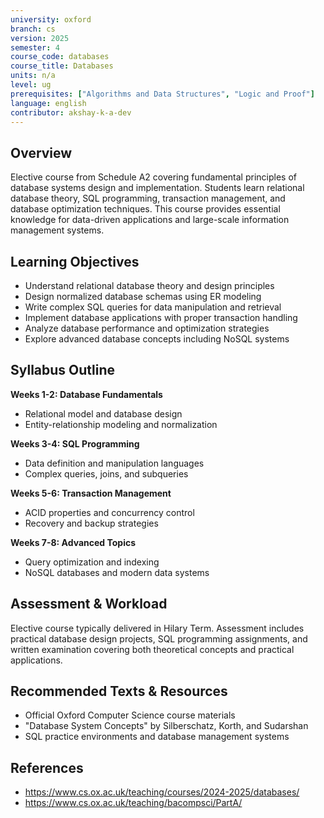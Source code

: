 ```yaml
---
university: oxford
branch: cs
version: 2025
semester: 4
course_code: databases
course_title: Databases
units: n/a
level: ug
prerequisites: ["Algorithms and Data Structures", "Logic and Proof"]
language: english
contributor: akshay-k-a-dev
---
```


## Overview

Elective course from Schedule A2 covering fundamental principles of database systems design and implementation. Students learn relational database theory, SQL programming, transaction management, and database optimization techniques. This course provides essential knowledge for data-driven applications and large-scale information management systems.

## Learning Objectives

- Understand relational database theory and design principles
- Design normalized database schemas using ER modeling
- Write complex SQL queries for data manipulation and retrieval
- Implement database applications with proper transaction handling
- Analyze database performance and optimization strategies
- Explore advanced database concepts including NoSQL systems

## Syllabus Outline

**Weeks 1-2: Database Fundamentals**
- Relational model and database design
- Entity-relationship modeling and normalization

**Weeks 3-4: SQL Programming**
- Data definition and manipulation languages
- Complex queries, joins, and subqueries

**Weeks 5-6: Transaction Management**
- ACID properties and concurrency control
- Recovery and backup strategies

**Weeks 7-8: Advanced Topics**
- Query optimization and indexing
- NoSQL databases and modern data systems

## Assessment & Workload

Elective course typically delivered in Hilary Term. Assessment includes practical database design projects, SQL programming assignments, and written examination covering both theoretical concepts and practical applications.

## Recommended Texts & Resources

- Official Oxford Computer Science course materials
- "Database System Concepts" by Silberschatz, Korth, and Sudarshan
- SQL practice environments and database management systems

## References

- https://www.cs.ox.ac.uk/teaching/courses/2024-2025/databases/
- https://www.cs.ox.ac.uk/teaching/bacompsci/PartA/
